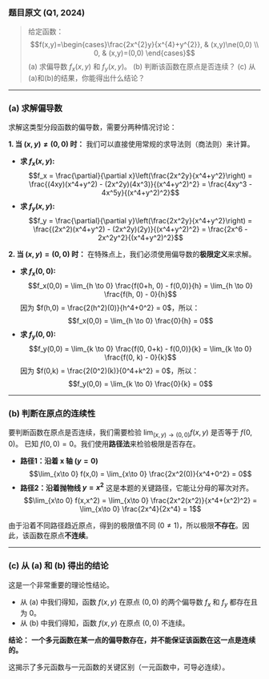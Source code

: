 ### 题目原文 (Q1, 2024)

>给定函数：
$$f(x,y)=\begin{cases}\frac{2x^{2}y}{x^{4}+y^{2}}, & (x,y)\ne(0,0) \\ 0, & (x,y)=(0,0) \end{cases}$$
(a) 求偏导数 $f_{x}(x,y)$ 和 $f_{y}(x,y)$。
(b) 判断该函数在原点是否连续？
(c) 从(a)和(b)的结果，你能得出什么结论？

---

### (a) 求解偏导数

求解这类型分段函数的偏导数，需要分两种情况讨论：

**1. 当 $(x,y) \ne (0,0)$ 时：**
我们可以直接使用常规的求导法则（商法则）来计算。
* **求 $f_x(x,y)$:**
    $$f_x = \frac{\partial}{\partial x}\left(\frac{2x^2y}{x^4+y^2}\right) = \frac{(4xy)(x^4+y^2) - (2x^2y)(4x^3)}{(x^4+y^2)^2} = \frac{4xy^3 - 4x^5y}{(x^4+y^2)^2}$$
* **求 $f_y(x,y)$:**
    $$f_y = \frac{\partial}{\partial y}\left(\frac{2x^2y}{x^4+y^2}\right) = \frac{(2x^2)(x^4+y^2) - (2x^2y)(2y)}{(x^4+y^2)^2} = \frac{2x^6 - 2x^2y^2}{(x^4+y^2)^2}$$

**2. 当 $(x,y) = (0,0)$ 时：**
在特殊点上，我们必须使用偏导数的**极限定义**来求解。
* **求 $f_x(0,0)$:**
    $$f_x(0,0) = \lim_{h \to 0} \frac{f(0+h, 0) - f(0,0)}{h} = \lim_{h \to 0} \frac{f(h, 0) - 0}{h}$$
    因为 $f(h,0) = \frac{2(h^2)(0)}{h^4+0^2} = 0$，所以：
    $$f_x(0,0) = \lim_{h \to 0} \frac{0}{h} = 0$$
* **求 $f_y(0,0)$:**
    $$f_y(0,0) = \lim_{k \to 0} \frac{f(0, 0+k) - f(0,0)}{k} = \lim_{k \to 0} \frac{f(0, k) - 0}{k}$$
    因为 $f(0,k) = \frac{2(0^2)(k)}{0^4+k^2} = 0$，所以：
    $$f_y(0,0) = \lim_{k \to 0} \frac{0}{k} = 0$$

---

### (b) 判断在原点的连续性

要判断函数在原点是否连续，我们需要检验 $\lim_{(x,y)\to(0,0)} f(x,y)$ 是否等于 $f(0,0)$。
已知 $f(0,0) = 0$。我们使用**路径法**来检验极限是否存在。

* **路径1：沿着 x 轴 ($y=0$)**
    $$\lim_{x\to 0} f(x,0) = \lim_{x\to 0} \frac{2x^2(0)}{x^4+0^2} = 0$$
* **路径2：沿着抛物线 $y=x^2$**
    这是本题的关键路径，它能让分母的幂次对齐。
    $$\lim_{x\to 0} f(x,x^2) = \lim_{x\to 0} \frac{2x^2(x^2)}{x^4+(x^2)^2} = \lim_{x\to 0} \frac{2x^4}{2x^4} = 1$$

由于沿着不同路径趋近原点，得到的极限值不同 ($0 \ne 1$)，所以极限**不存在**。因此，该函数在原点**不连续**。

---

### (c) 从 (a) 和 (b) 得出的结论

这是一个非常重要的理论性结论。

* 从 (a) 中我们得知，函数 $f(x,y)$ 在原点 $(0,0)$ 的两个偏导数 $f_x$ 和 $f_y$ 都存在且为 0。
* 从 (b) 中我们得知，函数 $f(x,y)$ 在原点 $(0,0)$ 不连续。

**结论：**
**一个多元函数在某一点的偏导数存在，并不能保证该函数在这一点是连续的。**

这揭示了多元函数与一元函数的关键区别（一元函数中，可导必连续）。
